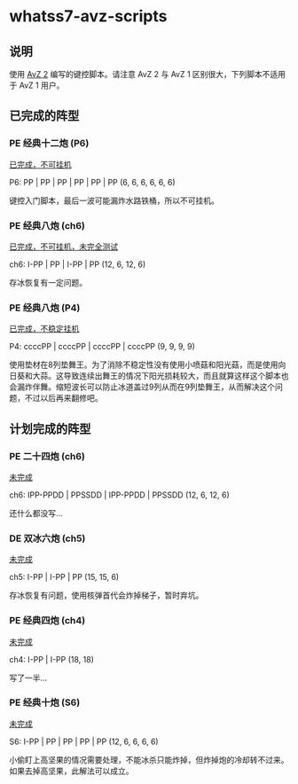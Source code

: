 # whatss7-avz-scripts

## 说明

使用 [AvZ 2](https://github.com/vector-wlc/AsmVsZombies) 编写的键控脚本。请注意 AvZ 2 与 AvZ 1 区别很大，下列脚本不适用于 AvZ 1 用户。

## 已完成的阵型

### PE 经典十二炮 (P6)

[已完成，不可挂机](jd12p.cpp)

P6: PP | PP | PP | PP | PP | PP  (6, 6, 6, 6, 6, 6)

键控入门脚本，最后一波可能漏炸水路铁桶，所以不可挂机。

### PE 经典八炮 (ch6)

[已完成，不可挂机，未完全测试](jd8p-ch6.cpp)

ch6: I-PP | PP | I-PP | PP  (12, 6, 12, 6)

存冰恢复有一定问题。

### PE 经典八炮 (P4)

[已完成，不稳定挂机](jd8p-P4c.cpp)

P4: ccccPP | ccccPP | ccccPP | ccccPP  (9, 9, 9, 9)

使用垫材在8列垫舞王。为了消除不稳定性没有使用小喷菇和阳光菇，而是使用向日葵和大蒜。这导致连续出舞王的情况下阳光损耗较大，而且就算这样这个脚本也会漏炸伴舞。缩短波长可以防止冰道盖过9列从而在9列垫舞王，从而解决这个问题，不过以后再来翻修吧。

## 计划完成的阵型

### PE 二十四炮 (ch6)

[未完成](./24p-ch6.cpp)

ch6: IPP-PPDD | PPSSDD | IPP-PPDD | PPSSDD (12, 6, 12, 6)

还什么都没写...

### DE 双冰六炮 (ch5)

[未完成](./de-2i6p-ch5.cpp)

ch5: I-PP | I-PP | PP (15, 15, 6)

存冰恢复有问题，使用核弹首代会炸掉梯子，暂时弃坑。

### PE 经典四炮 (ch4)

[未完成](jd4p.cpp)

ch4: I-PP | I-PP (18, 18)

写了一半...

### PE 经典十炮 (S6)

[未完成](jd10p-S6.cpp)

S6: I-PP | PP | PP | PP | PP  (12, 6, 6, 6, 6)

小偷盯上高坚果的情况需要处理，不能冰杀只能炸掉，但炸掉炮的冷却转不过来。如果去掉高坚果，此解法可以成立。

